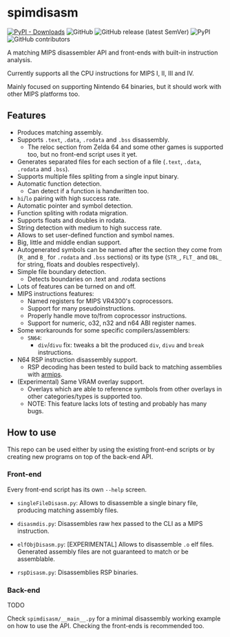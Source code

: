 # spimdisasm

[![PyPI - Downloads](https://img.shields.io/pypi/dm/spimdisasm)](https://pypi.org/project/spimdisasm/)
![GitHub](https://img.shields.io/github/license/Decompollaborate/spimdisasm)
![GitHub release (latest SemVer)](https://img.shields.io/github/v/release/Decompollaborate/spimdisasm)
![PyPI](https://img.shields.io/pypi/v/spimdisasm)
![GitHub contributors](https://img.shields.io/github/contributors/Decompollaborate/spimdisasm?logo=purple)

A matching MIPS disassembler API and front-ends with built-in instruction analysis.

Currently supports all the CPU instructions for MIPS I, II, III and IV.

Mainly focused on supporting Nintendo 64 binaries, but it should work with other MIPS platforms too.

## Features

- Produces matching assembly.
- Supports `.text`, `.data`, `.rodata` and `.bss` disassembly.
  - The reloc section from Zelda 64 and some other games is supported too, but no front-end script uses it yet.
- Generates separated files for each section of a file (`.text`, `.data`, `.rodata` and `.bss`).
- Supports multiple files spliting from a single input binary.
- Automatic function detection.
  - Can detect if a function is handwritten too.
- `hi`/`lo` pairing with high success rate.
- Automatic pointer and symbol detection.
- Function spliting with rodata migration.
- Supports floats and doubles in rodata.
- String detection with medium to high success rate.
- Allows to set user-defined function and symbol names.
- Big, little and middle endian support.
- Autogenerated symbols can be named after the section they come from (`R_` and `B_` for `.rodata` and `.bss` sections) or its type (`STR_`, `FLT_` and `DBL_` for string, floats and doubles respectively).
- Simple file boundary detection.
  - Detects boundaries on .text and .rodata sections
- Lots of features can be turned on and off.
- MIPS instructions features:
  - Named registers for MIPS VR4300's coprocessors.
  - Support for many pseudoinstructions.
  - Properly handle move to/from coprocessor instructions.
  - Support for numeric, o32, n32 and n64 ABI register names.
- Some workarounds for some specific compilers/assemblers:
  - `SN64`:
    - `div`/`divu` fix: tweaks a bit the produced `div`, `divu` and `break` instructions.
- N64 RSP instruction disassembly support.
  - RSP decoding has been tested to build back to matching assemblies with [armips](https://github.com/Kingcom/armips/).
- (Experimental) Same VRAM overlay support.
  - Overlays which are able to reference symbols from other overlays in other categories/types is supported too.
  - NOTE: This feature lacks lots of testing and probably has many bugs.

## How to use

This repo can be used either by using the existing front-end scripts or by creating new programs on top of the back-end API.

### Front-end

Every front-end script has its own `--help` screen.

- `singleFileDisasm.py`: Allows to disassemble a single binary file, producing matching assembly files.

- `disasmdis.py`: Disassembles raw hex passed to the CLI as a MIPS instruction.

- `elfObjDisasm.py`: \[EXPERIMENTAL\] Allows to disassemble `.o` elf files. Generated assembly files are not guaranteed to match or be assemblable.

- `rspDisasm.py`: Disassemblies RSP binaries.

### Back-end

TODO

Check `spimdisasm/__main__.py` for a minimal disassembly working example on how to use the API. Checking the front-ends is recommended too.
